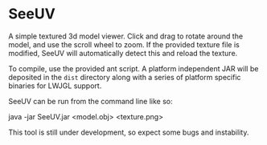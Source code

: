 SeeUV
=====

A simple textured 3d model viewer. Click and drag to rotate around the model, and use the scroll wheel to zoom. If the provided texture file is modified, SeeUV will automatically detect this and reload the texture.

To compile, use the provided ant script. A platform independent JAR will be deposited in the `dist` directory along with a series of platform specific binaries for LWJGL support.

SeeUV can be run from the command line like so:

  java -jar SeeUV.jar <model.obj> <texture.png>

This tool is still under development, so expect some bugs and instability.
